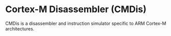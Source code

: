 Cortex-M Disassembler (CMDis)
=============================

CMDis is a disassembler and instruction simulator specific to ARM Cortex-M architectures.

